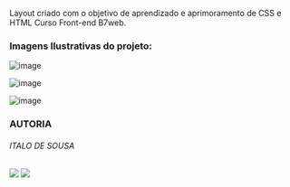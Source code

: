 Layout criado com o objetivo de aprendizado e aprimoramento de CSS e HTML Curso Front-end B7web.

### Imagens Ilustrativas do projeto:

![image](https://user-images.githubusercontent.com/74870713/156309417-16557e49-b477-45fb-9470-5b51436c7527.png)

![image](https://user-images.githubusercontent.com/74870713/156309557-0649f1c0-a0c0-43c9-830c-35f6ba662e46.png)

![image](https://user-images.githubusercontent.com/74870713/156310608-4a3fa7b7-c2e4-43bd-8b5e-972172b96443.png)





### AUTORIA 
###### ITALO DE SOUSA

<a href="https://www.linkedin.com/in/italo-chagas/" target="_blank"><img src="https://img.shields.io/badge/-LinkedIn-%230077B5?style=for-the-badge&logo=linkedin&logoColor=white" target="_blank"></a> 
<a href = "mailto:Ittalo.chagas@gmail.com"><img src="https://img.shields.io/badge/-Gmail-%23333?style=for-the-badge&logo=gmail&logoColor=white" target="_blank"></a>


